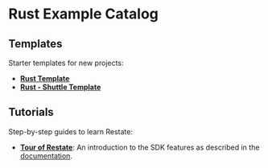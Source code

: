 # Rust Example Catalog

## Templates

Starter templates for new projects:

- **[Rust Template](templates/rust)**
- **[Rust - Shuttle Template](templates/rust-shuttle)** 

## Tutorials

Step-by-step guides to learn Restate:

- **[Tour of Restate](tutorials/tour-of-restate-rust)**: An introduction to the SDK features as described in the [documentation](https://docs.restate.dev/get_started/tour).



